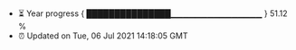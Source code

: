 - ⏳ Year progress { ███████████████▁▁▁▁▁▁▁▁▁▁▁▁▁▁▁ } 51.12 %
- ⏰ Updated on Tue, 06 Jul 2021 14:18:05 GMT

